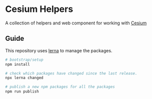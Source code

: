 # Cesium Helpers

A collection of helpers and web component for working with [Cesium](https://cesium.com/)

## Guide

This repository uses [lerna](https://lerna.js.org/) to manage the packages.

```bash
# bootstrap/setup
npm install

# check which packages have changed since the last release.
npx lerna changed

# publish a new npm packages for all the packages
npm run publish
```
